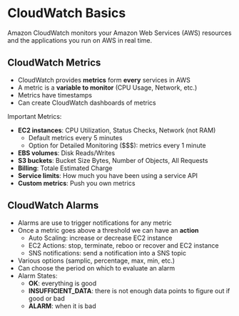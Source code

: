 # CloudWatch Basics

Amazon CloudWatch monitors your Amazon Web Services (AWS) resources and the applications you run on AWS in real time.

## CloudWatch Metrics

- CloudWatch provides **metrics** form **every** services in AWS
- A metric is a **variable to monitor** (CPU Usage, Network, etc.)
- Metrics have timestamps
- Can create CloudWatch dashboards of metrics

Important Metrics:
- **EC2 instances**: CPU Utilization, Status Checks, Network (not RAM)
    - Default metrics every 5 minutes
    - Option for Detailed Monitoring ($$$): metrics every 1 minute
- **EBS volumes**: Disk Reads/Writes
- **S3 buckets**: Bucket Size Bytes, Number of Objects, All Requests
- **Billing**: Totale Estimated Charge
- **Service limits**: How much you have been using a service API
- **Custom metrics**: Push you own metrics

## CloudWatch Alarms

- Alarms are use to trigger notifications for any metric
- Once a metric goes above a threshold we can have an **action**
    - Auto Scaling: increase or decrease EC2 instance
    - EC2 Actions: stop, terminate, reboo or recover and EC2 instance
    - SNS notifications: send a notification into a SNS topic
- Various options (samplic, percentage, max, min, etc.)
- Can choose the period on which to evaluate an alarm
- Alarm States:
    - **OK**: everything is good
    - **INSUFFICIENT_DATA**: there is not enough data points to figure out if good or bad
    - **ALARM**: when it is bad

